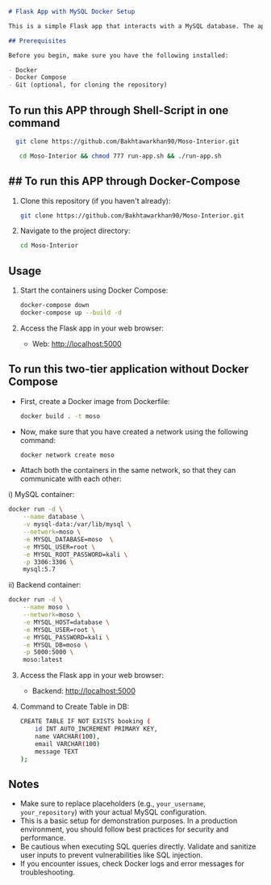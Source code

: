 ```markdown
# Flask App with MySQL Docker Setup

This is a simple Flask app that interacts with a MySQL database. The app allows users to submit booking information, which is then stored in the database.

## Prerequisites

Before you begin, make sure you have the following installed:

- Docker
- Docker Compose
- Git (optional, for cloning the repository)
```

## To run this APP through Shell-Script in one command
 ```bash
   git clone https://github.com/Bakhtawarkhan90/Moso-Interior.git
```
```bash
   cd Moso-Interior && chmod 777 run-app.sh && ./run-app.sh
   ```

## ## To run this APP through Docker-Compose

1. Clone this repository (if you haven't already):

   ```bash
   git clone https://github.com/Bakhtawarkhan90/Moso-Interior.git
   ```

2. Navigate to the project directory:

   ```bash
   cd Moso-Interior
   ```

## Usage

1. Start the containers using Docker Compose:

   ```bash
   docker-compose down
   docker-compose up --build -d
   ```

2. Access the Flask app in your web browser:

   - Web: [http://localhost:5000](http://localhost:5000)


## To run this two-tier application without Docker Compose

- First, create a Docker image from Dockerfile:

   ```bash
   docker build . -t moso
   ```

- Now, make sure that you have created a network using the following command:

   ```bash
   docker network create moso
   ```

- Attach both the containers in the same network, so that they can communicate with each other:

i) MySQL container:

   ```bash
   docker run -d \
       --name database \
       -v mysql-data:/var/lib/mysql \
       --network=moso \
       -e MYSQL_DATABASE=moso  \
       -e MYSQL_USER=root \
       -e MYSQL_ROOT_PASSWORD=kali \
       -p 3306:3306 \
       mysql:5.7
   ```

ii) Backend container:

   ```bash
   docker run -d \
       --name moso \
       --network=moso \
       -e MYSQL_HOST=database \
       -e MYSQL_USER=root \
       -e MYSQL_PASSWORD=kali \
       -e MYSQL_DB=moso \
       -p 5000:5000 \
       moso:latest
   ```

3. Access the Flask app in your web browser:

   - Backend: [http://localhost:5000](http://localhost:5000)

4. Command to Create Table in DB:

   ```bash
   CREATE TABLE IF NOT EXISTS booking (
       id INT AUTO_INCREMENT PRIMARY KEY,
       name VARCHAR(100),
       email VARCHAR(100)
       message TEXT
   );
   ```

## Notes

- Make sure to replace placeholders (e.g., `your_username`, `your_repository`) with your actual MySQL configuration.
- This is a basic setup for demonstration purposes. In a production environment, you should follow best practices for security and performance.
- Be cautious when executing SQL queries directly. Validate and sanitize user inputs to prevent vulnerabilities like SQL injection.
- If you encounter issues, check Docker logs and error messages for troubleshooting.


